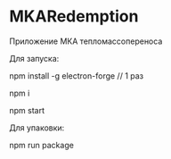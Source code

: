# MKARedemption
Приложение МКА тепломассопереноса

Для запуска:

npm install -g electron-forge // 1 раз

npm i

npm start

Для упаковки:

npm run package
